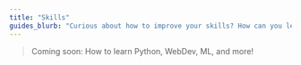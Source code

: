 ```yaml
---
title: "Skills"
guides_blurb: "Curious about how to improve your skills? How can you learn Python? What clubs should you join? What about hackathons? Read more in the skills section!"
---
```


> Coming soon: How to learn Python, WebDev, ML, and more!
